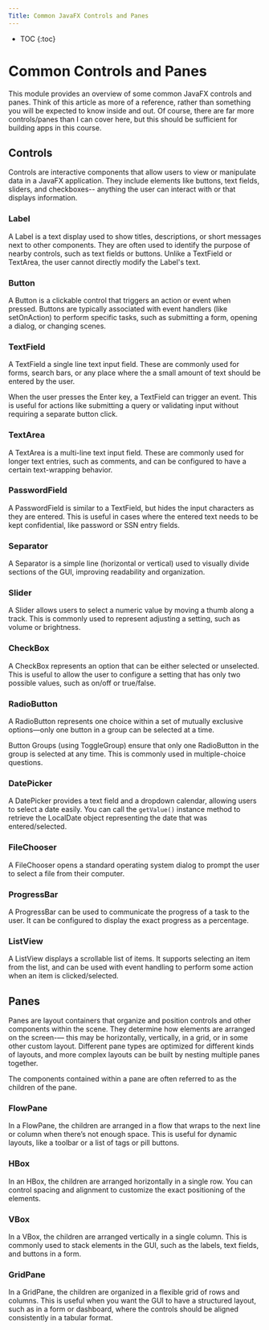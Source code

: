 ```yaml
---
Title: Common JavaFX Controls and Panes
---
```


* TOC
{:toc}

# Common Controls and Panes

This module provides an overview of some common JavaFX controls and panes. Think of this article as more of a reference, rather than something you will be expected to know inside and out. Of course, there are far more controls/panes than I can cover here, but this should be sufficient for building apps in this course.

## Controls
Controls are interactive components that allow users to view or manipulate data in a JavaFX application. They include elements like buttons, text fields, sliders, and checkboxes-- anything the user can interact with or that displays information. 

### Label
A Label is a text display used to show titles, descriptions, or short messages next to other components. They are often used to identify the purpose of nearby controls, such as text fields or buttons. Unlike a TextField or TextArea, the user cannot directly modify the Label's text.

### Button
A Button is a clickable control that triggers an action or event when pressed. Buttons are typically associated with event handlers (like setOnAction) to perform specific tasks, such as submitting a form, opening a dialog, or changing scenes.

### TextField 
A TextField a single line text input field. These are commonly used for forms, search bars, or any place where the a small amount of text should be entered by the user.

When the user presses the Enter key, a TextField can trigger an event. This is useful for actions like submitting a query or validating input without requiring a separate button click.

### TextArea
A TextArea is a multi-line text input field. These are commonly used for longer text entries, such as comments, and can be configured to have a certain text-wrapping behavior.

### PasswordField
A PasswordField is similar to a TextField, but hides the input characters as they are entered. This is useful in cases where the entered text needs to be kept confidential, like password or SSN entry fields.

### Separator
A Separator is a simple line (horizontal or vertical) used to visually divide sections of the GUI, improving readability and organization.

### Slider
A Slider allows users to select a numeric value by moving a thumb along a track. This is commonly used to represent adjusting a setting, such as volume or brightness.

### CheckBox
A CheckBox represents an option that can be either selected or unselected. This is useful to allow the user to configure a setting that has only two possible values, such as on/off or true/false.

### RadioButton
A RadioButton represents one choice within a set of mutually exclusive options—only one button in a group can be selected at a time.

Button Groups (using ToggleGroup) ensure that only one RadioButton in the group is selected at any time. This is commonly used in multiple-choice questions. 

### DatePicker
A DatePicker provides a text field and a dropdown calendar, allowing users to select a date easily. You can call the `getValue()` instance method to retrieve the LocalDate object representing the date that was entered/selected.

### FileChooser
A FileChooser opens a standard operating system dialog to prompt the user to select a file from their computer. 

### ProgressBar
A ProgressBar can be used to communicate the progress of a task to the user. It can be configured to display the exact progress as a percentage. 

### ListView
A ListView displays a scrollable list of items. It supports selecting an item from the list, and can be used with event handling to perform some action when an item is clicked/selected.

## Panes
Panes are layout containers that organize and position controls and other components within the scene. They determine how elements are arranged on the screen-— this may be horizontally, vertically, in a grid, or in some other custom layout. Different pane types are optimized for different kinds of layouts, and more complex layouts can be built by nesting multiple panes together. 

The components contained within a pane are often referred to as the children of the pane.

### FlowPane
In a FlowPane, the children are arranged in a flow that wraps to the next line or column when there’s not enough space. This is useful for dynamic layouts, like a toolbar or a list of tags or pill buttons.

### HBox
In an HBox, the children are arranged horizontally in a single row. You can control spacing and alignment to customize the exact positioning of the elements.

### VBox
In a VBox, the children are arranged vertically in a single column. This is commonly used to stack elements in the GUI, such as the labels, text fields, and buttons in a form.

### GridPane
In a GridPane, the children are organized in a flexible grid of rows and columns. This is useful when you want the GUI to have a structured layout, such as in a form or dashboard, where the controls should be aligned consistently in a tabular format.
